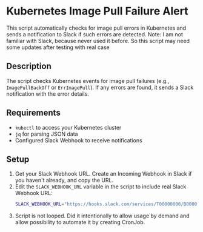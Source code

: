 # Kubernetes Image Pull Failure Alert

This script automatically checks for image pull errors in Kubernetes and sends a notification to Slack if such errors are detected.
Note: I am not familiar with Slack, because never used it before. So this script may need some updates after testing with real case

## Description

The script checks Kubernetes events for image pull failures (e.g., `ImagePullBackOff` or `ErrImagePull`). If any errors are found, it sends a Slack notification with the error details.

## Requirements

- `kubectl` to access your Kubernetes cluster
- `jq` for parsing JSON data
- Configured Slack Webhook to receive notifications

## Setup

1. Get your Slack Webhook URL. Create an Incoming Webhook in Slack if you haven't already, and copy the URL.
2. Edit the `SLACK_WEBHOOK_URL` variable in the script to include real Slack Webhook URL:
   ```bash
   SLACK_WEBHOOK_URL="https://hooks.slack.com/services/T00000000/B00000000/XXXXXXXXXXXXXXXXXXXXXXXX"
3. Script is not looped. Did it intentionally to allow usage by demand and allow possibility to automate it by creating CronJob. 
